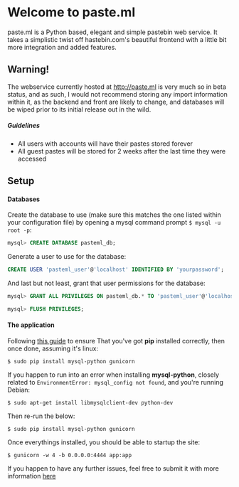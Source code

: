 # Welcome to paste.ml
paste.ml is a Python based, elegant and simple pastebin web service. It takes a
simplistic twist off hastebin.com's beautiful frontend with a little bit more
integration and added features.

## Warning!

The webservice currently hosted at http://paste.ml is very much so in beta status,
and as such, I would not recommend storing any import information within it, as
the backend and front are likely to change, and databases will be wiped prior to
its initial release out in the wild.


##### Guidelines

   * All users with accounts will have their pastes stored forever
   * All guest pastes will be stored for 2 weeks after the last time they were
     accessed


## Setup

#### Databases

Create the database to use (make sure this matches the one listed within your
configuration file) by opening a mysql command prompt `$ mysql -u root -p`:

```sql
mysql> CREATE DATABASE pasteml_db;
```

Generate a user to use for the database:

```sql
CREATE USER 'pasteml_user'@'localhost' IDENTIFIED BY 'yourpassword';
```

And last but not least, grant that user permissions for the database:

```sql
mysql> GRANT ALL PRIVILEGES ON pasteml_db.* TO 'pasteml_user'@'localhost';
```

```sql
mysql> FLUSH PRIVILEGES;
```

#### The application

Following [this guide](https://pip.pypa.io/en/latest/installing.html) to ensure
That you've got **pip** installed correctly, then once done, assuming it's linux:

```
$ sudo pip install mysql-python gunicorn
```

If you happen to run into an error when installing **mysql-python**, closely
related to `EnvironmentError: mysql_config not found`, and you're running Debian:

```
$ sudo apt-get install libmysqlclient-dev python-dev
```

Then re-run the below:

```
$ sudo pip install mysql-python gunicorn
```

Once everythings installed, you should be able to startup the site:

```
$ gunicorn -w 4 -b 0.0.0.0:4444 app:app
```

If you happen to have any further issues, feel free to submit it with more
information [here](https://github.com/Liamraystanley/paste.ml/issues)
